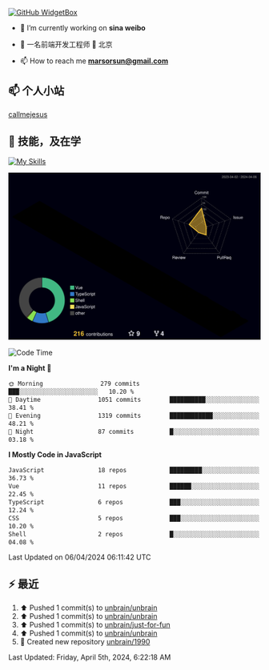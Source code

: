 [![GitHub WidgetBox](https://github-widgetbox.vercel.app/api/profile?username=unbrain&data=followers,repositories,stars,commits)](https://github.com/unbrain/github-widgetbox)

- 🔭 I’m currently working on **sina weibo**

- 🌱 一名前端开发工程师 📍 北京

- 📫 How to reach me **marsorsun@gmail.com**

## 📫  个人小站

[callmejesus](https://www.callmejesus.xyz/)


## 🚀 技能，及在学

[![My Skills](https://skillicons.dev/icons?i=vite,rollup,vscode,vue,javascript,react,nodejs,java,python,php)](https://github.com/unbrain)


![rainbow gif](https://raw.githubusercontent.com/unbrain/unbrain/main/profile-3d-contrib/profile-night-rainbow.svg)


<!-- ## 🐍 它正在吃掉我的小绿点

![snake gif](https://raw.githubusercontent.com/unbrain/unbrain/77e198e28fb66a14643e4e58f5b713c0cc565cfd/github-contribution-grid-snake-dark.svg) -->

<!--START_SECTION:waka-->
![Code Time](http://img.shields.io/badge/Code%20Time-3%2C264%20hrs%2050%20mins-blue)

**I'm a Night 🦉** 

```text
🌞 Morning                279 commits         ███░░░░░░░░░░░░░░░░░░░░░░   10.20 % 
🌆 Daytime                1051 commits        ██████████░░░░░░░░░░░░░░░   38.41 % 
🌃 Evening                1319 commits        ████████████░░░░░░░░░░░░░   48.21 % 
🌙 Night                  87 commits          █░░░░░░░░░░░░░░░░░░░░░░░░   03.18 % 
```


**I Mostly Code in JavaScript** 

```text
JavaScript               18 repos            █████████░░░░░░░░░░░░░░░░   36.73 % 
Vue                      11 repos            ██████░░░░░░░░░░░░░░░░░░░   22.45 % 
TypeScript               6 repos             ███░░░░░░░░░░░░░░░░░░░░░░   12.24 % 
CSS                      5 repos             ███░░░░░░░░░░░░░░░░░░░░░░   10.20 % 
Shell                    2 repos             █░░░░░░░░░░░░░░░░░░░░░░░░   04.08 % 
```




 Last Updated on 06/04/2024 06:11:42 UTC
<!--END_SECTION:waka-->


## ⚡ 最近
<!--RECENT_ACTIVITY:start-->
1. ⬆️ Pushed 1 commit(s) to [unbrain/unbrain](https://github.com/unbrain/unbrain)<br>
2. ⬆️ Pushed 1 commit(s) to [unbrain/unbrain](https://github.com/unbrain/unbrain)<br>
3. ⬆️ Pushed 1 commit(s) to [unbrain/just-for-fun](https://github.com/unbrain/just-for-fun)<br>
4. ⬆️ Pushed 1 commit(s) to [unbrain/unbrain](https://github.com/unbrain/unbrain)<br>
5. 📔 Created new repository [unbrain/1990](https://github.com/unbrain/1990)<br>
<!--RECENT_ACTIVITY:end-->

<!--RECENT_ACTIVITY:last_update-->
Last Updated: Friday, April 5th, 2024, 6:22:18 AM
<!--RECENT_ACTIVITY:last_update_end-->


